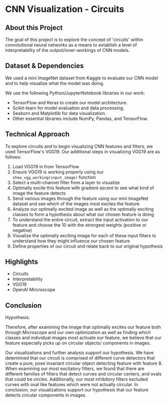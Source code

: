 # CNN Visualization - Circuits
 
## About this Project

The goal of this project is to explore the concept of 'circuits' within convolutional neural networks as a means to extablish a level of interpretability of the output/inner-workings of CNN models.
 
## Dataset & Dependencies

We used a mini ImageNet dataset from Kaggle to evaluate our CNN model and to help visualize what the model was doing.

We use the following Python/JupyterNotebook libraries in our work: 
* TensorFlow and Keras to create our model architecture.
* Scikit-learn for model evaluation and data processing.
* Seaborn and Matplotlib for data visualization.
* Other essential libraries include NumPy, Pandas, and TensorFlow.

 
## Technical Approach

To explore circuits and to begin visualizing CNN features and filters, we used TensorFlow's VGG19. Our additional steps in visualizing VGG19 are as follows:

1. Load VGG19 in from TensorFlow
2. Ensure VGG19 is working properly using our `show_vgg_working(input_image)` function
3. Select a multi-channel filter from a layer to visualize
4. Optimally excite this feature with gradient ascent to see what kind of image the feature detects
5. Send various images through the feature using our mini ImageNet dataset and see which of the images most excites the feature
6. Analyze our optimally excited image as well as the optimally exciting classes to form a hypothesis about what our chosen feature is doing
7. To understand the entire circuit, extract the input activation to our feature and choose the 10 with the strongest weights (positive or negative)
8. Visualize the optimally exciting image for each of these input filters to understand how they might influence our chosen feature
9. Define properties of our circuit and relate back to our original hypothesis
 
## Highlights

* Circuits
* Interpretability
* VGG19
* OpenAI Mircroscope
 
## Conclusion

Hypothesis:

Therefore, after examining the image that optimally excites our feature both through Microscope and our own optimization as well as finding which classes and individual images most activate our feature, we believe that our feature especially picks up on circular objects/ components in images.

Our visualizations and further analysis support our hypothesis. We have determined that our circuit is comprised of different curve detectors that create a pure, pose invariant circular object detecting feature with feature 8. When examining our most excitatory filters, we found that there are different families of filters that detect curves and circular centers, and ovals that could be circles. Additionally, our most inhibitory filters excluded curves with oval like features which were not actually circular. In conclusion, our visualizations support our hypothesis that our feature detects circular components in images.






